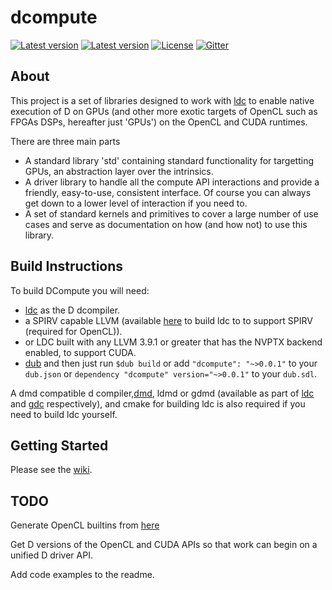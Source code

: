 # dcompute

[![Latest version](https://img.shields.io/dub/v/dcompute.svg)](http://code.dlang.org/packages/dcompute)
[![Latest version](https://img.shields.io/github/tag/libmir/dcompute.svg?maxAge=3600)](http://code.dlang.org/packages/dcompute)
[![License](https://img.shields.io/dub/l/dcompute.svg)](http://code.dlang.org/packages/dcompute)
[![Gitter](https://img.shields.io/gitter/room/libmir/public.svg)](https://gitter.im/libmir/public)

## About

This project is a set of libraries designed to work with [ldc][1] to 
enable native execution of D on GPUs (and other more exotic targets of OpenCL such as FPGAs DSPs, hereafter just 'GPUs') on the OpenCL and CUDA runtimes.

There are three main parts 
* A standard library 'std' containing standard functionality for targetting GPUs, an abstraction layer over the intrinsics.
* A driver library to handle all the compute API interactions and provide a friendly, easy-to-use, consistent interface. Of course you can always get down to a lower level of interaction if you need to.
* A set of standard kernels and primitives to cover a large number of use cases and serve as documentation on how (and how not) to use this library.

## Build Instructions

To build DCompute you will need:
* [ldc][1] as the D dcompiler.
* a SPIRV capable LLVM (available [here](https://github.com/thewilsonator/llvm/tree/compute) to build ldc to to support SPIRV (required for OpenCL)).
* or LDC built with any LLVM 3.9.1 or greater that has the NVPTX backend enabled, to support CUDA.
* [dub](https://github.com/dlang/dub)
and then just run `$dub build` or add `"dcompute": "~>0.0.1"` to your `dub.json` or `dependency "dcompute" version="~>0.0.1"` to your `dub.sdl`.

A dmd compatible d compiler,[dmd](https://github.com/dlang/dmd), ldmd or gdmd (available as part of [ldc][1] and [gdc](https://github.com/D-Programming-GDC/GDC) respectively), and cmake for building ldc is also required if you need to build ldc yourself.
 
## Getting Started

Please see the [wiki](https://github.com/libmir/dcompute/wiki).

## TODO

Generate OpenCL builtins from [here](https://github.com/KhronosGroup/SPIR-Tools/wiki/SPIR-2.0-built-in-functions)

Get D versions of the OpenCL and CUDA APIs so that work can begin on a unified D driver API.

Add code examples to the readme.

[1]: https://github.com/ldc-developers/ldc
